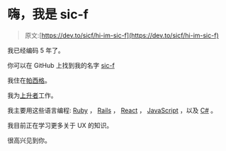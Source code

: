 # 嗨，我是 sic-f

> 原文:[https://dev.to/sicf/hi-im-sic-f](https://dev.to/sicf/hi-im-sic-f)

我已经编码 5 年了。

你可以在 GitHub 上找到我的名字 [sic-f](https://github.com/sic-f)

我住在[帕西格](http://www.pasigcity.gov.ph)。

我为[上升者](https://ascenderhcm.com)工作。

我主要用这些语言编程: [Ruby](//ruby-lang.org) ， [Rails](//rubyonrails.org) ， [React](https://facebook.github.io/react/) ， [JavaScript](https://www.javascript.com) ，以及 [C#](https://dotnet.microsoft.com/apps/aspnet) 。

我目前正在学习更多关于 UX 的知识。

很高兴见到你。